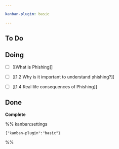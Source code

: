 ```yaml
---

kanban-plugin: basic

---
```


## To Do



## Doing

- [ ] [[What is Phishing]]
- [ ] [[1.2 Why is it important to understand phishing?]]
- [ ] [[1.4 Real life consequences of Phishing]]


## Done

**Complete**




%% kanban:settings
```
{"kanban-plugin":"basic"}
```
%%